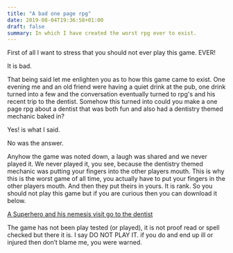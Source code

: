 ```yaml
---
title: "A bad one page rpg"
date: 2019-08-04T19:36:58+01:00
draft: false
summary: In which I have created the worst rpg ever to exist.
---
```


First of all I want to stress that you should not ever play this game. EVER! 

It is bad.

That being said let me enlighten you as to how this game came to exist. One evening me
and an old friend were having a quiet drink at the pub, one drink turned into a few and the conversation eventually turned to rpg's and his recent trip to the dentist. Somehow this turned into could you make a one page rpg about a dentist that was both fun and also had a dentistry themed mechanic baked in?

Yes! is what I said.

No was the answer.

Anyhow the game was noted down, a laugh was shared and we never played it. We never played it, you see, because the dentistry themed mechanic was putting your fingers into the other players mouth. This is why this is the worst game of all time, you actually have to put your fingers in the other players mouth. And then they put theirs in yours. It is rank. So you should not play this game but if you are curious then you can download it below. 

<a href="dentist.pdf" download>A Superhero and his nemesis visit go to the dentist</a>

The game has not been play tested (or played), it is not proof read or spell checked but there it is. I say DO NOT PLAY IT. if you do and end up ill or injured then don’t blame me, you were warned.
